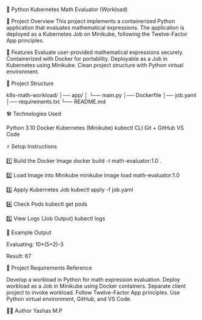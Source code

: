 🧮 Python Kubernetes Math Evaluator (Workload)

📌 Project Overview
This project implements a containerized Python application that evaluates mathematical expressions.
The application is deployed as a Kubernetes Job on Minikube, following the Twelve-Factor App principles.

🚀 Features
Evaluate user-provided mathematical expressions securely.
Containerized with Docker for portability.
Deployable as a Job in Kubernetes using Minikube.
Clean project structure with Python virtual environment.


📂 Project Structure

k8s-math-workload/
│── app/
│ └── main.py
│── Dockerfile
│── job.yaml
│── requirements.txt
└── README.md


🛠️ Technologies Used

Python 3.10
Docker
Kubernetes (Minikube)
kubectl CLI
Git + GitHub
VS Code


⚡ Setup Instructions

1️⃣ Build the Docker Image
docker build -t math-evaluator:1.0 .

2️⃣ Load Image into Minikube
minikube image load math-evaluator:1.0

3️⃣ Apply Kubernetes Job
kubectl apply -f job.yaml

4️⃣ Check Pods
kubectl get pods

5️⃣ View Logs (Job Output)
kubectl logs <pod-name>

📖 Example Output

Evaluating: 10*(5+2)-3

Result: 67


📌 Project Requirements Reference

Develop a workload in Python for math expression evaluation.
Deploy workload as a Job in Minikube using Docker containers.
Separate client project to invoke workload.
Follow Twelve-Factor App principles.
Use Python virtual environment, GitHub, and VS Code.


👨‍💻 Author
Yashas M.P
